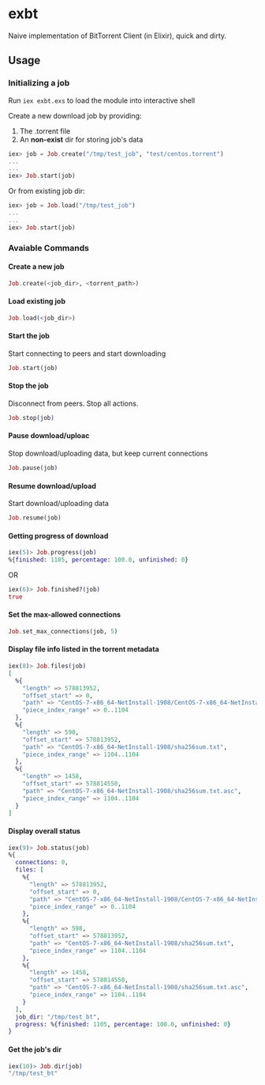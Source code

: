 # exbt


Naive implementation of BitTorrent Client (in Elixir), quick and dirty.

## Usage

### Initializing a job

Run `iex exbt.exs` to load the module into interactive shell

Create a new download job by providing:
 1. The .torrent file
 2. An **non-exist** dir for storing job's data

```elixir
iex> job = Job.create("/tmp/test_job", "test/centos.torrent")
...
...
iex> Job.start(job)
```

Or from existing job dir:
```elixir
iex> job = Job.load("/tmp/test_job")
...
...
iex> Job.start(job)
```

### Avaiable Commands

#### Create a new job 
```elixir
Job.create(<job_dir>, <torrent_path>)
```

#### Load existing job
```elixir
Job.load(<job_dir>)
```

#### Start the job
Start connecting to peers and start downloading
```elixir
Job.start(job)
```

#### Stop the job
Disconnect from peers. Stop all actions.
```elixir
Job.stop(job)
```

#### Pause download/uploac
Stop download/uploading data, but keep current connections
```elixir
Job.pause(job)
```

#### Resume download/upload
Start download/uploading data
```elixir
Job.resume(job)
```

#### Getting progress of download
```elixir
iex(5)> Job.progress(job)
%{finished: 1105, percentage: 100.0, unfinished: 0}
```
OR
```elixir
iex(6)> Job.finished?(job)
true
```

#### Set the max-allowed connections
```elixir
Job.set_max_connections(job, 5)
```

#### Display file info listed in the torrent metadata
```elixir
iex(8)> Job.files(job)
[
  %{
    "length" => 578813952,
    "offset_start" => 0,
    "path" => "CentOS-7-x86_64-NetInstall-1908/CentOS-7-x86_64-NetInstall-1908.iso",
    "piece_index_range" => 0..1104
  },
  %{
    "length" => 598,
    "offset_start" => 578813952,
    "path" => "CentOS-7-x86_64-NetInstall-1908/sha256sum.txt",
    "piece_index_range" => 1104..1104
  },
  %{
    "length" => 1458,
    "offset_start" => 578814550,
    "path" => "CentOS-7-x86_64-NetInstall-1908/sha256sum.txt.asc",
    "piece_index_range" => 1104..1104
  }
]
```

#### Display overall status
```elixir
iex(9)> Job.status(job)
%{
  connections: 0,
  files: [
    %{
      "length" => 578813952,
      "offset_start" => 0,
      "path" => "CentOS-7-x86_64-NetInstall-1908/CentOS-7-x86_64-NetInstall-1908.iso",
      "piece_index_range" => 0..1104
    },
    %{
      "length" => 598,
      "offset_start" => 578813952,
      "path" => "CentOS-7-x86_64-NetInstall-1908/sha256sum.txt",
      "piece_index_range" => 1104..1104
    },
    %{
      "length" => 1458,
      "offset_start" => 578814550,
      "path" => "CentOS-7-x86_64-NetInstall-1908/sha256sum.txt.asc",
      "piece_index_range" => 1104..1104
    }
  ],
  job_dir: "/tmp/test_bt",
  progress: %{finished: 1105, percentage: 100.0, unfinished: 0}
}
```

#### Get the job's dir

```elixir
iex(10)> Job.dir(job)
"/tmp/test_bt"
```
